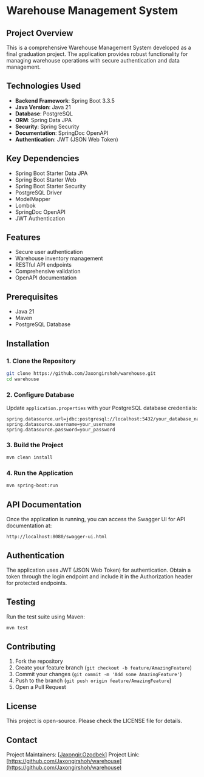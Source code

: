 
# Warehouse Management System

## Project Overview
This is a comprehensive Warehouse Management System developed as a final graduation project. The application provides robust functionality for managing warehouse operations with secure authentication and data management.

## Technologies Used
- **Backend Framework**: Spring Boot 3.3.5
- **Java Version**: Java 21
- **Database**: PostgreSQL
- **ORM**: Spring Data JPA
- **Security**: Spring Security
- **Documentation**: SpringDoc OpenAPI
- **Authentication**: JWT (JSON Web Token)

## Key Dependencies
- Spring Boot Starter Data JPA
- Spring Boot Starter Web
- Spring Boot Starter Security
- PostgreSQL Driver
- ModelMapper
- Lombok
- SpringDoc OpenAPI
- JWT Authentication

## Features
- Secure user authentication
- Warehouse inventory management
- RESTful API endpoints
- Comprehensive validation
- OpenAPI documentation

## Prerequisites
- Java 21
- Maven
- PostgreSQL Database

## Installation

### 1. Clone the Repository
```bash
git clone https://github.com/Jaxongirshoh/warehouse.git
cd warehouse
```

### 2. Configure Database
Update `application.properties` with your PostgreSQL database credentials:
```properties
spring.datasource.url=jdbc:postgresql://localhost:5432/your_database_name
spring.datasource.username=your_username
spring.datasource.password=your_password
```

### 3. Build the Project
```bash
mvn clean install
```

### 4. Run the Application
```bash
mvn spring-boot:run
```

## API Documentation
Once the application is running, you can access the Swagger UI for API documentation at:
```
http://localhost:8080/swagger-ui.html
```

## Authentication
The application uses JWT (JSON Web Token) for authentication. Obtain a token through the login endpoint and include it in the Authorization header for protected endpoints.

## Testing
Run the test suite using Maven:
```bash
mvn test
```

## Contributing
1. Fork the repository
2. Create your feature branch (`git checkout -b feature/AmazingFeature`)
3. Commit your changes (`git commit -m 'Add some AmazingFeature'`)
4. Push to the branch (`git push origin feature/AmazingFeature`)
5. Open a Pull Request

## License
This project is open-source. Please check the LICENSE file for details.

## Contact
Project Maintainers: [[Jaxongir](https://github.com/Jaxongirshoh),[Ozodbek](https://github.com/devhawk7)]
Project Link: [https://github.com/Jaxongirshoh/warehouse](https://github.com/Jaxongirshoh/warehouse)

